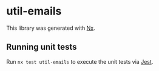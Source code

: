 # util-emails

This library was generated with [Nx](https://nx.dev).

## Running unit tests

Run `nx test util-emails` to execute the unit tests via [Jest](https://jestjs.io).
